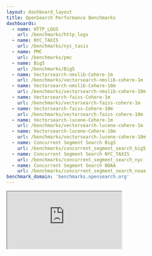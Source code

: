 ```yaml
---
layout: dashboard_layout
title: OpenSearch Performance Benchmarks
dashboards:
  - name: HTTP_LOGS
    url: /benchmarks/http_logs
  - name: NYC_TAXIS
    url: /benchmarks/nyc_taxis
  - name: PMC
    url: /benchmarks/pmc
  - name: Big5
    url: /benchmarks/Big5
  - name: Vectorsearch-nmslib-Cohere-1m
    url: /benchmarks/vectorsearch-nmslib-cohere-1m
  - name: Vectorsearch-nmslib-Cohere-10m
    url: /benchmarks/vectorsearch-nmslib-cohere-10m
  - name: Vectorsearch-faiss-Cohere-1m
    url: /benchmarks/vectorsearch-faiss-cohere-1m
  - name: Vectorsearch-faiss-Cohere-10m
    url: /benchmarks/vectorsearch-faiss-cohere-10m
  - name: Vectorsearch-lucene-Cohere-1m
    url: /benchmarks/vectorsearch-lucene-cohere-1m
  - name: Vectorsearch-lucene-Cohere-10m
    url: /benchmarks/vectorsearch-lucene-cohere-10m
  - name: Concurrent Segment Search Big5
    url: /benchmarks/concurrent_segment_search_big5
  - name: Concurrent Segment Search NYC_TAXIS
    url: /benchmarks/concurrent_segment_search_nyc
  - name: Concurrent Segment Search NOAA
    url: /benchmarks/concurrent_segment_search_noaa
benchmark_domain: 'benchmarks.opensearch.org'
---
```


<iframe src="https://{{ page.benchmark_domain }}/app/dashboards#/view/addcf410-ee05-11ee-addb-f72c2feaa994?embed=true&_g=(filters:!(),refreshInterval:(pause:!t,value:0),time:(from:now-1w,to:now))&_a=(description:'',filters:!(('$state':(store:appState),meta:(alias:!n,disabled:!f,index:'333e2950-edec-11ed-a453-51f8c622cf9a',key:query,negate:!f,type:custom,value:'%7B%22bool%22:%7B%22minimum_should_match%22:1,%22should%22:%5B%7B%22match_phrase%22:%7B%22user-tags.cluster-config%22:%22arm64-r6g.2xlarge-3-data-3-shards-1-replica-faiss-cohere-1m%22%7D%7D,%7B%22match_phrase%22:%7B%22meta.tag_cluster-config%22:%22arm64-r6g.2xlarge-3-data-3-shards-1-replica-faiss-cohere-1m%22%7D%7D%5D%7D%7D'),query:(bool:(minimum_should_match:1,should:!((match_phrase:(user-tags.cluster-config:arm64-r6g.2xlarge-3-data-3-shards-1-replica-faiss-cohere-1m)),(match_phrase:(meta.tag_cluster-config:arm64-r6g.2xlarge-3-data-3-shards-1-replica-faiss-cohere-1m))))))),fullScreenMode:!f,options:(hidePanelTitles:!f,useMargins:!t),query:(language:kuery,query:''),timeRestore:!f,title:'%5BVector%20Search%5D%20%5BFaiss%5D%201M%20Cohere%20768D',viewMode:view)&show-time-filter=true&hide-filter-bar=true"></iframe>
